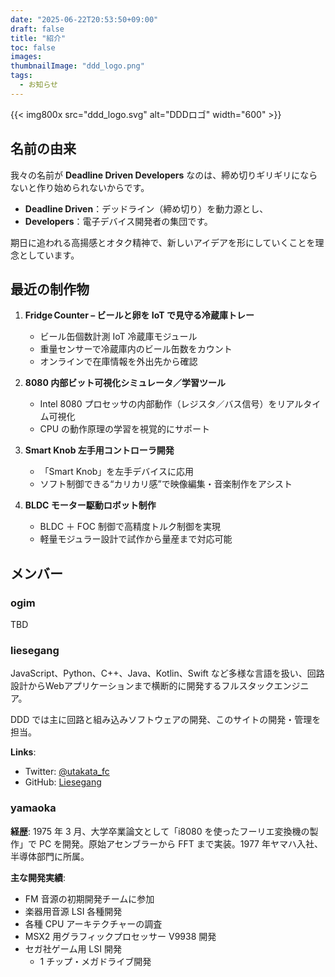```yaml
---
date: "2025-06-22T20:53:50+09:00"
draft: false
title: "紹介"
toc: false
images:
thumbnailImage: "ddd_logo.png"
tags:
  - お知らせ
---
```


{{< img800x src="ddd_logo.svg" alt="DDDロゴ" width="600" >}}

## 名前の由来

我々の名前が **Deadline Driven Developers** なのは、締め切りギリギリにならないと作り始められないからです。

- **Deadline Driven**：デッドライン（締め切り）を動力源とし、
- **Developers**：電子デバイス開発者の集団です。

期日に追われる高揚感とオタク精神で、新しいアイデアを形にしていくことを理念としています。

## 最近の制作物

1. **Fridge Counter – ビールと卵を IoT で見守る冷蔵庫トレー**

   - ビール缶個数計測 IoT 冷蔵庫モジュール
   - 重量センサーで冷蔵庫内のビール缶数をカウント
   - オンラインで在庫情報を外出先から確認

2. **8080 内部ビット可視化シミュレータ／学習ツール**

   - Intel 8080 プロセッサの内部動作（レジスタ／バス信号）をリアルタイム可視化
   - CPU の動作原理の学習を視覚的にサポート

3. **Smart Knob 左手用コントローラ開発**

   - 「Smart Knob」を左手デバイスに応用
   - ソフト制御できる“カリカリ感”で映像編集・音楽制作をアシスト

4. **BLDC モーター駆動ロボット制作**

   - BLDC ＋ FOC 制御で高精度トルク制御を実現
   - 軽量モジュラー設計で試作から量産まで対応可能

## メンバー

### ogim

TBD

### liesegang

JavaScript、Python、C++、Java、Kotlin、Swift など多様な言語を扱い、回路設計からWebアプリケーションまで横断的に開発するフルスタックエンジニア。

DDD では主に回路と組み込みソフトウェアの開発、このサイトの開発・管理を担当。

**Links**:

- Twitter: [@utakata_fc](https://x.com/utakata_fc)
- GitHub: [Liesegang](https://github.com/Liesegang)

### yamaoka

**経歴**: 1975 年 3 月、大学卒業論文として「i8080 を使ったフーリエ変換機の製作」で PC を開発。原始アセンブラーから FFT まで実装。1977 年ヤマハ入社、半導体部門に所属。

**主な開発実績**:

- FM 音源の初期開発チームに参加
- 楽器用音源 LSI 各種開発
- 各種 CPU アーキテクチャーの調査
- MSX2 用グラフィックプロセッサー V9938 開発
- セガ社ゲーム用 LSI 開発
  - 1 チップ・メガドライブ開発
